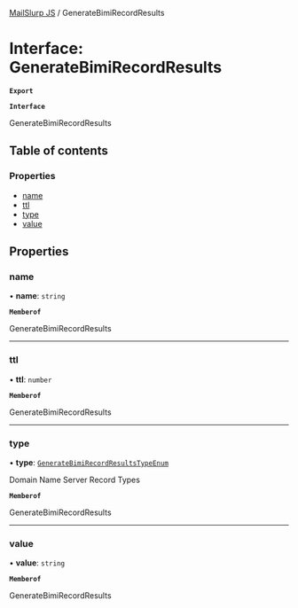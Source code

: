 [MailSlurp JS](../README.md) / GenerateBimiRecordResults

# Interface: GenerateBimiRecordResults

**`Export`**

**`Interface`**

GenerateBimiRecordResults

## Table of contents

### Properties

- [name](GenerateBimiRecordResults.md#name)
- [ttl](GenerateBimiRecordResults.md#ttl)
- [type](GenerateBimiRecordResults.md#type)
- [value](GenerateBimiRecordResults.md#value)

## Properties

### name

• **name**: `string`

**`Memberof`**

GenerateBimiRecordResults

___

### ttl

• **ttl**: `number`

**`Memberof`**

GenerateBimiRecordResults

___

### type

• **type**: [`GenerateBimiRecordResultsTypeEnum`](../enums/GenerateBimiRecordResultsTypeEnum.md)

Domain Name Server Record Types

**`Memberof`**

GenerateBimiRecordResults

___

### value

• **value**: `string`

**`Memberof`**

GenerateBimiRecordResults
